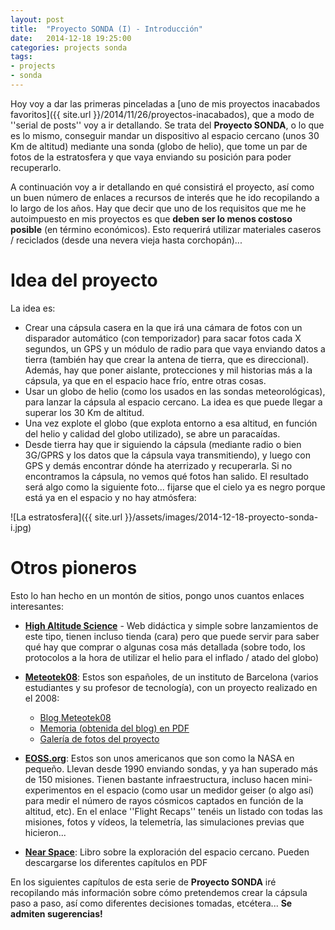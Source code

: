 ```yaml
---
layout: post
title:  "Proyecto SONDA (I) - Introducción"
date:   2014-12-18 19:25:00
categories: projects sonda
tags:
- projects
- sonda
---
```


Hoy voy a dar las primeras pinceladas a [uno de mis proyectos inacabados favoritos]({{ site.url }}/2014/11/26/proyectos-inacabados), que a modo de ''serial de posts'' voy a ir detallando. Se trata del **Proyecto SONDA**, o lo que es lo mismo, conseguir mandar un dispositivo al espacio cercano (unos 30 Km de altitud) mediante una sonda (globo de helio), que tome un par de fotos de la estratosfera y que vaya enviando su posición para poder recuperarlo.

A continuación voy a ir detallando en qué consistirá el proyecto, así como un buen número de enlaces a recursos de interés que he ido recopilando a lo largo de los años. Hay que decir que uno de los requisitos que me he autoimpuesto en mis proyectos es que **deben ser lo menos costoso posible** (en término económicos). Esto requerirá utilizar materiales caseros / reciclados (desde una nevera vieja hasta corchopán)...


Idea del proyecto
=================

La idea es:

* Crear una cápsula casera en la que irá una cámara de fotos con un disparador automático (con temporizador) para sacar fotos cada X segundos, un GPS y un módulo de radio para que vaya enviando datos a tierra (también hay que crear la antena de tierra, que es direccional). Además, hay que poner aislante, protecciones y mil historias más a la cápsula, ya que en el espacio hace frío, entre otras cosas.
* Usar un globo de helio (como los usados en las sondas meteorológicas), para lanzar la cápsula al espacio cercano. La idea es que puede llegar a superar los 30 Km de altitud.
* Una vez explote el globo (que explota entorno a esa altitud, en función del helio y calidad del globo utilizado), se abre un paracaídas.
* Desde tierra hay que ir siguiendo la cápsula (mediante radio o bien 3G/GPRS y los datos que la cápsula vaya transmitiendo), y luego con GPS y demás encontrar dónde ha aterrizado y recuperarla. Si no encontramos la cápsula, no vemos qué fotos han salido. El resultado será algo como la siguiente foto... fijarse que el cielo ya es negro porque está ya en el espacio y no hay atmósfera:

![La estratosfera]({{ site.url }}/assets/images/2014-12-18-proyecto-sonda-i.jpg)

Otros pioneros
==============

Esto lo han hecho en un montón de sitios, pongo unos cuantos enlaces interesantes:

* **[High Altitude Science](http://highaltitudescience.com)** - Web didáctica y simple sobre lanzamientos de este tipo, tienen incluso tienda (cara) pero que puede servir para saber qué hay que comprar o algunas cosa más detallada (sobre todo, los protocolos a la hora de utilizar el helio para el inflado / atado del globo)

* **[Meteotek08](http://teslabs.com/meteotek08)**: Estos son españoles, de un instituto de Barcelona (varios estudiantes y su profesor de tecnología), con un proyecto realizado en el 2008: 
  * [Blog Meteotek08](http://teslabs.com/meteotek08)
  * [Memoria (obtenida del blog) en PDF](http://www.teslabs.com/meteotek08/fitxers/docs/meteotek08_castella.pdf)
  * [Galería de fotos del proyecto](http://www.flickr.com/photos/meteotek08)


* **[EOSS.org](http://www.eoss.org)**: Estos son unos americanos que son como la NASA en pequeño. Llevan desde 1990 enviando sondas, y ya han superado más de 150 misiones. Tienen bastante infraestructura, incluso hacen mini-experimentos en el espacio (como usar un medidor geiser (o algo así) para medir el número de rayos cósmicos captados en función de la altitud, etc). En el enlace ''Flight Recaps'' tenéis un listado con todas las misiones, fotos y vídeos, la telemetría, las simulaciones previas que hicieron... 

* **[Near Space](http://www.nearsys.com/pubs/book/)**: Libro sobre la exploración del espacio cercano. Pueden descargarse los diferentes capítulos en PDF

En los siguientes capítulos de esta serie de **Proyecto SONDA** iré recopilando más información sobre cómo pretendemos crear la cápsula paso a paso, así como diferentes decisiones tomadas, etcétera... **Se admiten sugerencias!**